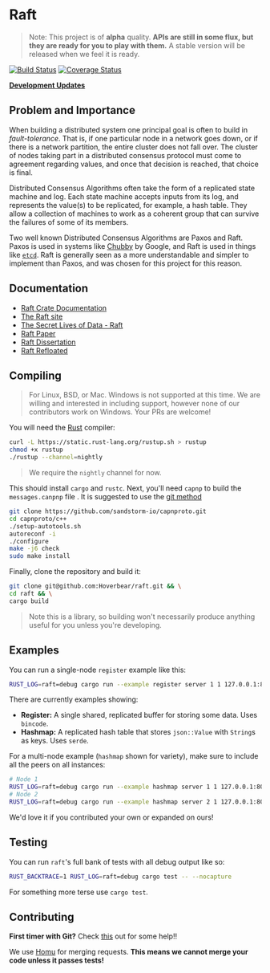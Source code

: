 # Raft #

> Note: This project is of **alpha** quality. **APIs are still in some flux, but they are ready for you to play with them.** A stable version will be released when we feel it is ready.

[![Build Status](https://img.shields.io/travis/Hoverbear/raft/master.svg)](https://travis-ci.org/Hoverbear/raft)
[![Coverage Status](https://img.shields.io/coveralls/Hoverbear/raft/master.svg)](https://coveralls.io/github/Hoverbear/raft)

**[Development Updates](http://www.hoverbear.org/tag/raft/)**

## Problem and Importance ##

When building a distributed system one principal goal is often to build in *fault-tolerance*. That is, if one particular node in a network goes down, or if there is a network partition, the entire cluster does not fall over. The cluster of nodes taking part in a distributed consensus protocol must come to agreement regarding values, and once that decision is reached, that choice is final.

Distributed Consensus Algorithms often take the form of a replicated state machine and log. Each state machine accepts inputs from its log, and represents the value(s) to be replicated, for example, a hash table. They allow a collection of machines to work as a coherent group that can survive the failures of some of its members.

Two well known Distributed Consensus Algorithms are Paxos and Raft. Paxos is used in systems like [Chubby](http://research.google.com/archive/chubby.html) by Google, and Raft is used in things like [`etcd`](https://github.com/coreos/etcd/tree/master/raft). Raft is generally seen as a more understandable and simpler to implement than Paxos, and was chosen for this project for this reason.


## Documentation ##

* [Raft Crate Documentation](https://hoverbear.github.io/raft/raft/)
* [The Raft site](https://raftconsensus.github.io/)
* [The Secret Lives of Data - Raft](http://thesecretlivesofdata.com/raft/)
* [Raft Paper](http://ramcloud.stanford.edu/raft.pdf)
* [Raft Dissertation](https://github.com/ongardie/dissertation#readme)
* [Raft Refloated](https://www.cl.cam.ac.uk/~ms705/pub/papers/2015-osr-raft.pdf)

## Compiling ##

> For Linux, BSD, or Mac. Windows is not supported at this time. We are willing and interested in including support, however none of our contributors work on Windows. Your PRs are welcome!

You will need the [Rust](http://rust-lang.org/) compiler:

```bash
curl -L https://static.rust-lang.org/rustup.sh > rustup
chmod +x rustup
./rustup --channel=nightly
```

> We require the `nightly` channel for now.

This should install `cargo` and `rustc`. Next, you'll need `capnp` to build the
`messages.canpnp` file . It is suggested to use the [git method](https://capnproto.org/install.html#installation-unix)

```bash
git clone https://github.com/sandstorm-io/capnproto.git
cd capnproto/c++
./setup-autotools.sh
autoreconf -i
./configure
make -j6 check
sudo make install
```

Finally, clone the repository and build it:

```bash
git clone git@github.com:Hoverbear/raft.git && \
cd raft && \
cargo build
```

> Note this is a library, so building won't necessarily produce anything useful for you unless you're developing.

## Examples ##

You can run a single-node `register` example like this:

```bash
RUST_LOG=raft=debug cargo run --example register server 1 1 127.0.0.1:8080
```

There are currently examples showing:

* **Register:** A single shared, replicated buffer for storing some data. Uses `bincode`.
* **Hashmap:** A replicated hash table that stores `json::Value` with `String`s as keys. Uses `serde`.

For a multi-node example (`hashmap` shown for variety), make sure to include all the peers on all instances:
```bash
# Node 1
RUST_LOG=raft=debug cargo run --example hashmap server 1 1 127.0.0.1:8080 2 127.0.0.1:8081
# Node 2
RUST_LOG=raft=debug cargo run --example hashmap server 2 1 127.0.0.1:8080 2 127.0.0.1:8081
```

We'd love it if you contributed your own or expanded on ours!

## Testing ##

You can run `raft`'s full bank of tests with all debug output like so:

```bash
RUST_BACKTRACE=1 RUST_LOG=raft=debug cargo test -- --nocapture
```

For something more terse use `cargo test`.

## Contributing ##

**First timer with Git?** Check [this](https://github.com/hoverbear/rust-rosetta#contributing-1) out for some help!!

We use [Homu](http://homu.io/q/Hoverbear/raft) for merging requests. **This means we cannot merge your code unless it passes tests!**
